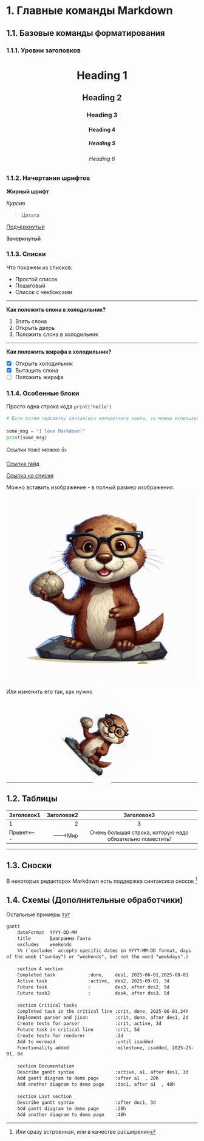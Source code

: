 # 1. Главные команды Markdown

## 1.1. Базовые команды форматирования

### 1.1.1. Уровни заголовков

<center>

<!-- markdownlint-disable MD025 -->
# Heading 1 <!-- omit from toc -->
<!-- markdownlint-enable MD025 -->
## Heading 2<!-- omit from toc -->

### Heading 3<!-- omit from toc -->

#### Heading 4<!-- omit from toc -->

##### Heading 5<!-- omit from toc -->

###### Heading 6<!-- omit from toc -->

</center>

### 1.1.2. Начертания шрифтов
<!-- markdownlint-disable MD036 -->
**Жирный шрифт**

*Курсив*
<!-- markdownlint-enable MD036 -->
> Цитата

<u>Подчеркнутый</u>

~~Зачеркнутый~~

### 1.1.3. Списки

Что покажем из списков:

- Простой список
- Пошаговый
- Список с чекбоксами

---

**Как положить слона в холодильник?**

1. Взять слона
2. Открыть дверь
3. Положить слона в холодильник

---

**Как положить жирафа в холодильник?**

- [x] Открыть холодильник
- [x] Вытащить слона
- [ ] Положить жирафа

### 1.1.4. Особенные блоки

Просто одна строка кода
`print('hello')`

```python
# Если хотим подсветку синтаксиса конкретного языка, то можно использовать такой вариант

some_msg = "I love Markdown!"
print(some_msg)
```

Ссылки тоже можно 👍

[Ссылка гайд](https://www.markdownguide.org/cheat-sheet/)

[Ссылка на списки](#113-списки)

Можно вставить изображение - в полный размер изображения.
![alt text](images/pronyra.jpg)

Или изменить его так, как нужно.
<center>
<img src="images/pronyra.jpg" alt="drawing" width="200" style="transform:rotate(45deg);"/>
</center>

---

## 1.2. Таблицы

| Заголовок1 | Заголовок2 | Заголовок3|
|:-----------|------------:|:-----------:|
| 1|2|3|
|Привет<---| --->Мир| Очень большая строка, которую надо обязательно поместить! |

---

## 1.3. Сноски

В некоторых редакторах Markdown есть поддержка синтаксиса сносок [^1]

[^1]: Или сразу встроенная, или в качестве расширения

## 1.4. Схемы (Дополнительные обработчики)

Остальные примеры [тут](https://mermaid.js.org/ecosystem/tutorials.html)

```mermaid
gantt
    dateFormat  YYYY-DD-MM
    title       Диаграмма Ганта
    excludes    weekends
    %% (`excludes` accepts specific dates in YYYY-MM-DD format, days of the week ("sunday") or "weekends", but not the word "weekdays".)

    section A section
    Completed task            :done,    des1, 2025-06-01,2025-08-01
    Active task               :active,  des2, 2025-09-01, 3d
    Future task               :         des3, after des2, 5d
    Future task2              :         des4, after des3, 5d

    section Critical tasks
    Completed task in the critical line :crit, done, 2025-06-01,24h
    Implement parser and jison          :crit, done, after des1, 2d
    Create tests for parser             :crit, active, 3d
    Future task in critical line        :crit, 5d
    Create tests for renderer           :2d
    Add to mermaid                      :until isadded
    Functionality added                 :milestone, isadded, 2025-25-01, 0d

    section Documentation
    Describe gantt syntax               :active, a1, after des1, 3d
    Add gantt diagram to demo page      :after a1  , 20h
    Add another diagram to demo page    :doc1, after a1  , 48h

    section Last section
    Describe gantt syntax               :after doc1, 3d
    Add gantt diagram to demo page      :20h
    Add another diagram to demo page    :48h
```
